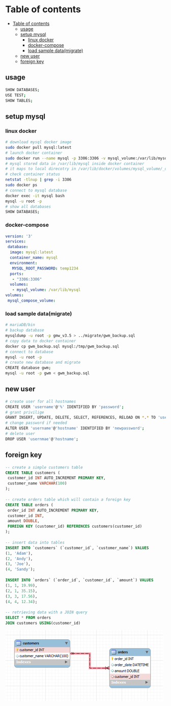 # Table of contents

- [Table of contents](#table-of-contents)
 	- [usage](#usage)
 	- [setup mysql](#setup-mysql)
  		- [linux docker](#linux-docker)
  		- [docker-compose](#docker-compose)
  		- [load sample data(migrate)](#load-sample-datamigrate)
 	- [new user](#new-user)
 	- [foreign key](#foreign-key)

## usage

```sh
SHOW DATABASES;
USE TEST;
SHOW TABLES;
```

## setup mysql

### linux docker

```sh
# download mysql docker image
sudo docker pull mysql:latest
# launch docker container
sudo docker run --name mysql -p 3306:3306 -v mysql_volume:/var/lib/mysql/ -d -e "MYSQL_ROOT_PASSWORD=temp123" mysql
# mysql stored data in /var/lib/mysql inside docker container
# it maps to local direcotry in /var/lib/docker/volumes/mysql_volume/_data
# check container status
netstat -tlnup | grep -i 3306
sudo docker ps
# connect to mysql database
docker exec -it mysql bash
mysql -u root -p
# show all databases
SHOW DATABASES;
```

### docker-compose

```yaml
version: '3'
services:
 database: 
  image: mysql:latest
  container_name: mysql
  environment:
   MYSQL_ROOT_PASSWORD: temp1234
  ports:
   - "3306:3306"
  volumes:
   - mysql_volume: /var/lib/mysql
volumes:
 mysql_compose_volume: 
```

### load sample data(migrate)

```sh
# mariaDB/bin
# backup database
mysqldump -u root -p gmw_v3.5 > ../migrate/gwm_backup.sql
# copy data to docker container
docker cp gwm_backup.sql mysql:/tmp/gwm_backup.sql
# connect to database
mysql -u root -p
# create new database and migrate
CREATE database gwm;
mysql -u root -p gwm < gwm_backup.sql
```

## new user

```sh
# create user for all hostnames
CREATE USER 'username'@'%' IDENTIFIED BY 'password';
# grant privilige
GRANT INSERT, UPDATE, DELETE, SELECT, REFERENCES, RELOAD ON *.* TO 'username'@'%';
# change password if needed
ALTER USER 'username'@'hostname' IDENTIFIED BY 'newpassword';
# delete user
DROP USER 'usernmae'@'hostname';
```

## foreign key

```sql
-- create a simple customers table
CREATE TABLE customers (
 customer_id INT AUTO_INCREMENT PRIMARY KEY,
 customer_name VARCHAR(100)
);

-- create orders table which will contain a foreign key
CREATE TABLE orders (
 order_id INT AUTO_INCREMENT PRIMARY KEY,
 customer_id INT,
 amount DOUBLE,
 FOREIGN KEY (customer_id) REFERENCES customers(customer_id)
);

-- insert data into tables
INSERT INTO `customers` (`customer_id`, `customer_name`) VALUES
(1, 'Adam'),
(2, 'Andy'),
(3, 'Joe'),
(4, 'Sandy');

INSERT INTO `orders` (`order_id`, `customer_id`, `amount`) VALUES
(1, 1, 19.99),
(2, 1, 35.15),
(3, 3, 17.56),
(4, 4, 12.34);

-- retrieving data with a JOIN query
SELECT * FROM orders
JOIN customers USING(customer_id)
```

![foreign key](assets/foreignkey.png)

